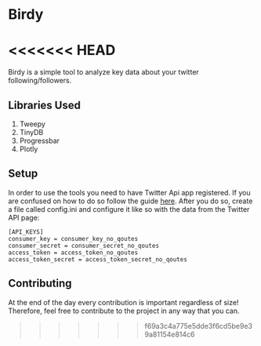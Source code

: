 # Birdy
<<<<<<< HEAD
=======
Birdy is a simple tool to analyze key data about your twitter following/followers.

## Libraries Used
1. Tweepy
2. TinyDB
3. Progressbar
4. Plotly

## Setup
In order to use the tools you need to have Twitter Api app registered. If you are confused on how to do so follow the guide [here](https://iag.me/socialmedia/how-to-create-a-twitter-app-in-8-easy-steps/). After you do so, create a file called config.ini and configure it like so with the data from the Twitter API page:

```
[API_KEYS]
consumer_key = consumer_key_no_qoutes
consumer_secret = consumer_secret_no_qoutes
access_token = access_token_no_qoutes
access_token_secret = access_token_secret_no_qoutes
```

## Contributing
At the end of the day every contribution is important regardless of size! Therefore, feel free to contribute to the project in any way that you can.
>>>>>>> f69a3c4a775e5dde3f6cd5be9e39a81154e814c6
